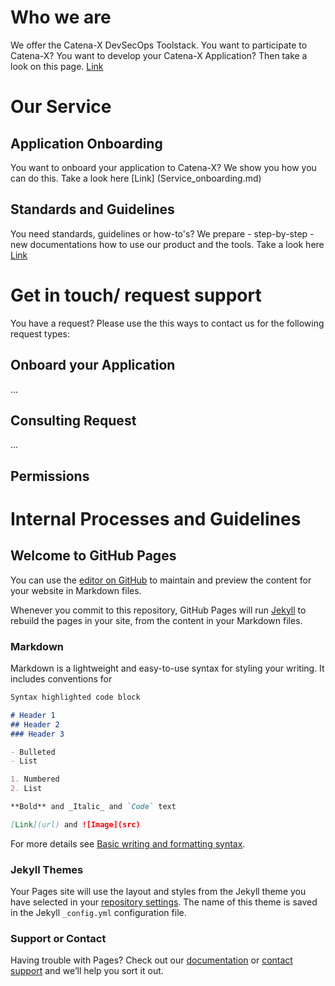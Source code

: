 # Who we are
We offer the Catena-X DevSecOps Toolstack. You want to participate to Catena-X? You want to develop your Catena-X Application? Then take a look on this page. [Link](whoweare.md)

# Our Service
## Application Onboarding
You want to onboard your application to Catena-X? We show you how you can do this. Take a look here [Link] (Service_onboarding.md)
## Standards and Guidelines
You need standards, guidelines or how-to's? We prepare - step-by-step - new documentations how to use our product and the tools. Take a look here [Link](Service_standards.md)

# Get in touch/ request support
You have a request? Please use the this ways to contact us for the following request types:
## Onboard your Application
...
## Consulting Request
...
## Permissions

# Internal Processes and Guidelines

## Welcome to GitHub Pages

You can use the [editor on GitHub](https://github.com/catenax-ng/acme/edit/main/docs/index.md) to maintain and preview the content for your website in Markdown files.

Whenever you commit to this repository, GitHub Pages will run [Jekyll](https://jekyllrb.com/) to rebuild the pages in your site, from the content in your Markdown files.

### Markdown

Markdown is a lightweight and easy-to-use syntax for styling your writing. It includes conventions for

```markdown
Syntax highlighted code block

# Header 1
## Header 2
### Header 3

- Bulleted
- List

1. Numbered
2. List

**Bold** and _Italic_ and `Code` text

[Link](url) and ![Image](src)
```

For more details see [Basic writing and formatting syntax](https://docs.github.com/en/github/writing-on-github/getting-started-with-writing-and-formatting-on-github/basic-writing-and-formatting-syntax).

### Jekyll Themes

Your Pages site will use the layout and styles from the Jekyll theme you have selected in your [repository settings](https://github.com/catenax-ng/acme/settings/pages). The name of this theme is saved in the Jekyll `_config.yml` configuration file.

### Support or Contact

Having trouble with Pages? Check out our [documentation](https://docs.github.com/categories/github-pages-basics/) or [contact support](https://support.github.com/contact) and we’ll help you sort it out.
